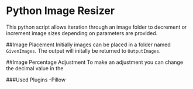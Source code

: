 # Python Image Resizer

This python script allows iteration through an image folder to decrement or increment image sizes depending on parameters are provided.

##Image Placement
Initially images can be placed in a folder named ```GivenImages```.  The output will initally be returned to ```OutputImages```.

##Image Percentage Adjustment
To make an adjustment you can change the decimal value in the

###Used Plugins
	-Pillow






